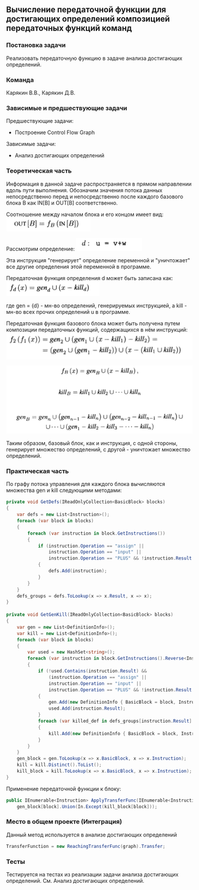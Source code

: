 ## Вычисление передаточной функции для достигающих определений композицией передаточных функций команд

### Постановка задачи
Реализовать передаточную функцию в задаче анализа достигающих определений. 

### Команда
Карякин В.В., Карякин Д.В.

### Зависимые и предшествующие задачи
Предшествующие задачи:

- Построение Control Flow Graph

Зависимые задачи:

- Анализ достигающих определений

### Теоретическая часть
Информация в данной задаче распространяется в прямом направлении вдоль пути выполнения. Обозначим значения потока данных непосредственно перед и непосредственно после каждого базового блока B как IN[B] и OUT[B] соответственно.

Соотношение между началом блока и его концом имеет вид:
![](3_ReachingTransferFunc/img1.PNG)

Рассмотрим определение: 
![](3_ReachingTransferFunc/img2.PNG)

Эта инструкция "генерирует" определение переменной и "уничтожает" все другие определения этой переменной в программе.

Передаточная функция определения d может быть записана как: 
![](3_ReachingTransferFunc/img3.PNG)

где gen = {d} - мн-во определений, генерируемых инструкцией, а kill - мн-во всех прочих определений u в программе.

Передаточная функция базового блока может быть получена путем композиции передаточных функций, содержащихся в нём инструкций:
![](3_ReachingTransferFunc/img4.PNG)

![Множества gen и kill блока](3_ReachingTransferFunc/img5.PNG)

Таким образом, базовый блок, как и инструкция, с одной стороны, генерирует множество определений, с другой - уничтожает множество определений.

### Практическая часть
По графу потока управления для каждого блока вычисляются множества gen и kill следующими методами:

```csharp
private void GetDefs(IReadOnlyCollection<BasicBlock> blocks)
{
    var defs = new List<Instruction>();
    foreach (var block in blocks)
    {
        foreach (var instruction in block.GetInstructions())
        {
            if (instruction.Operation == "assign" ||
                instruction.Operation == "input" ||
                instruction.Operation == "PLUS" && !instruction.Result.StartsWith("#"))
            {
                defs.Add(instruction);
            }
        }
    }
    defs_groups = defs.ToLookup(x => x.Result, x => x);
}

private void GetGenKill(IReadOnlyCollection<BasicBlock> blocks)
{
    var gen = new List<DefinitionInfo>();
    var kill = new List<DefinitionInfo>();
    foreach (var block in blocks)
    {
        var used = new HashSet<string>();
        foreach (var instruction in block.GetInstructions().Reverse<Instruction>())
        {
            if (!used.Contains(instruction.Result) &&
                (instruction.Operation == "assign" ||
                instruction.Operation == "input" ||
                instruction.Operation == "PLUS" && !instruction.Result.StartsWith("#")))
            {
                gen.Add(new DefinitionInfo { BasicBlock = block, Instruction = instruction });
                used.Add(instruction.Result);
            }
            foreach (var killed_def in defs_groups[instruction.Result].Where(x => x != instruction))
            {
                kill.Add(new DefinitionInfo { BasicBlock = block, Instruction = killed_def });
            }
        }
    }
    gen_block = gen.ToLookup(x => x.BasicBlock, x => x.Instruction);            
    kill = kill.Distinct().ToList();
    kill_block = kill.ToLookup(x => x.BasicBlock, x => x.Instruction);
}
```

Применение передаточной функции к блоку:

```csharp
public IEnumerable<Instruction> ApplyTransferFunc(IEnumerable<Instruction> In, BasicBlock block) =>
    gen_block[block].Union(In.Except(kill_block[block]));
```

### Место в общем проекте (Интеграция)
Данный метод используется в анализе достигающих определений

```csharp
TransferFunction = new ReachingTransferFunc(graph).Transfer;
```

### Тесты
Тестируется на тестах из реализации задачи анализа достигающих определений. См. Анализ достигающих определений.
